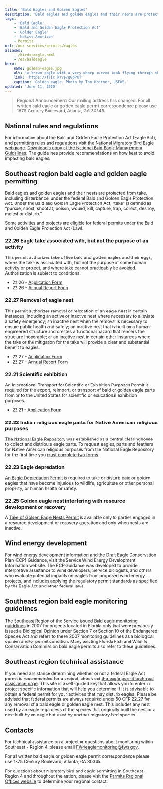```yaml
---
title: 'Bald Eagles and Golden Eagles'
description: 'Bald eagles and golden eagles and their nests are protected from take, including disturbance, under the federal Bald and Golden Eagle Protection Act.'
tags:
    - 'Bald Eagle'
    - 'Bald and Golden Eagle Protection Act'
    - 'Golden Eagle'
    - 'Native American'
    - Permits
url: /our-services/permits/eagles
aliases:
    - /birds/eagle.html
    - /es/baldeagle
hero:
    name: golden-eagle.jpg
    alt: 'A brown eagle with a very sharp curved beak flying through the air.'
    link: 'https://flic.kr/p/qGpPKT'
    caption: 'Golden eagle. Photo by Tom Koerner, USFWS.'
updated: 'June 11, 2020'
---
```


> Regional Announcement: Our mailing address has changed. For all written bald eagle or golden eagle permit correspondence please use 1875 Century Boulevard,  Atlanta, GA 30345.

## National rules and regulations

For information about the Bald and Golden Eagle Protection Act (Eagle Act), and permitting rules and regulations visit the [National Migratory Bird Eagle web page](https://www.fws.gov/birds/management/managed-species/bald-and-golden-eagle-information.php).  [Download a copy of the National Bald Eagle Management Guidelines](https://www.fws.gov/migratorybirds/pdf/management/nationalbaldeaglenanagementguidelines.pdf).  The guidelines provide recommendations on how best to avoid impacting bald eagles.

## Southeast region bald eagle and golden eagle permitting

Bald eagles and golden eagles and their nests are protected from take, including disturbance, under the federal Bald and Golden Eagle Protection Act. Under the Bald and Golden Eagle Protection Act, “take” is defined as “pursue, shoot, shoot at, poison,
wound, kill, capture, trap, collect, destroy, molest or disturb.”

Some activities and projects are eligible for federal permits under the Bald and Golden Eagle Protection Act (Law).

### 22.26 Eagle take associated with, but not the purpose of an activity

This permit authorizes take of live bald and golden eagles and their eggs, where the take is associated with, but not the purpose of some human activity or project, and where take cannot practicably be avoided. Authorization is subject to conditions.

- 22.26 - [Application Form](https://www.fws.gov/forms/3-200-71.pdf)
- 22.26 - [Annual Report Form](https://www.fws.gov/forms/3-202-15.pdf)

### 22.27 Removal of eagle nest

This permit authorizes removal or relocation of an eagle nest in certain instances, including an active or inactive nest where necessary to alleviate a safety emergency; an inactive nest when the removal is necessary to ensure public health and safety; an inactive nest that is built on a human-engineered structure and creates a functional hazard that renders the structure inoperable; or an inactive nest in certain other instances where the take or the mitigation for the take will provide a clear and substantial benefit to eagles.

- 22.27 - [Application Form](https://www.fws.gov/forms/3-200-72.pdf)
- 22.27 - [Annual Report Form](https://www.fws.gov/forms/3-202-16.pdf)

### 22.21 Scientific exhibition

An International Transport for Scientific or Exhibition Purposes Permit is required for the export, reimport, or transport of bald or golden eagle parts from or to the United States for scientific or educational exhibition purposes.

- 22.21 - [Application Form](https://www.fws.gov/forms/3-200-69.pdf)

### 22.22 Indian religious eagle parts for Native American religious purposes

[The National Eagle Repository](https://www.fws.gov/eaglerepository/) was established as a central clearinghouse to collect and distribute eagle parts. To request eagles, parts and feathers for Native American religious purposes from the National Eagle Repository for the first time you [must complete two forms](https://www.fws.gov/eaglerepository/documents/3-200-15A.pdf).

### 22.23 Eagle depredation

[An Eagle Depredation Permit](https://www.fws.gov/forms/3-200-16.pdf) is required to take or disturb bald or golden eagles that have become injurious to wildlife, agriculture or other personal property, or human health or safety.

### 22.25 Golden eagle nest interfering with resource development or recovery

A [Take of Golden Eagle Nests Permit](https://www.fws.gov/forms/3-200-18.pdf) is available only to parties engaged in a resource development or recovery operation and only when nests are inactive.

## Wind energy development

For wind energy development information and the Draft Eagle Conservation Plan (ECP) Guidance, visit the Service Wind Energy Development Information website. The ECP Guidance was developed to provide interpretive assistance to wind developers, Service biologists, and others who evaluate potential impacts on eagles from proposed wind energy projects, and includes applying the regulatory permit standards as specified by the Eagle Act and other federal laws.

## Southeast region bald eagle monitoring guidelines

The Southeast Region of the Service issued [Bald eagle monitoring guidelines](/pdf/bald-eagle-monitoring-guidelines-2007.pdf) in 2007 for projects located in Florida only that were previously issued a Biological Opinion under Section 7 or Section 10 of the Endangered Species Act and refers to these 2007 monitoring guidelines as a biological opinion and/or permit condition.  Many existing Florida Fish and Wildlife Conservation Commission bald eagle permits also refer to these guidelines.

## Southeast region technical assistance

If you need assistance determining whether or not a federal Eagle Act permit is recommended for a project, check out [the eagle permit technical assistance page](/our-services/eagle-technical-assistance).  This site is a self-guided key that allows you to enter in project specific information that will help you determine if it is advisable to obtain a federal permit for your activities that may disturb eagles.  Please be advised that federal permits are always required under 50 CFR 22.27 for any removal of a bald eagle or golden eagle nest.  This includes any nest used by an eagle regardless of the species that originally built the nest or a nest built by an eagle but used by another migratory bird species.

## Contacts

For technical assistance on a project or questions about monitoring within Southeast - Region 4, please email [FW4eaglemonitoring@fws.gov](mailto:FW4eaglemonitoring@fws.gov).

For all written bald eagle or golden eagle permit correspondence please use 1875 Century Boulevard,  Atlanta, GA 30345.

For questions about migratory bird and eagle permitting in Southeast – Region 4 and throughout the nation, please visit the [Permits Regional Offices website](https://www.fws.gov/migratorybirds/mbpermits/Addresses.html) to determine your regional contact.
